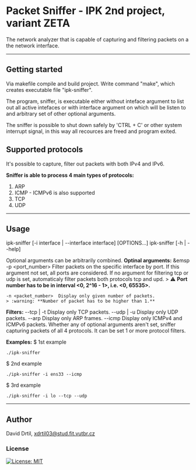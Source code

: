 # Packet Sniffer - IPK 2nd project, variant ZETA

The network analyzer that is capable of capturing and filtering packets on a the network interface.


---
## Getting started

Via makefile compile and build project.
Write command "make", which creates executable file "ipk-sniffer".

The program, sniffer, is executable either without inteface argument to list out all active intefaces
or with interface argument on which will be listen to and arbitrary set of other optional arguments.

The sniffer is possible to shut down safely by 'CTRL + C' or other system interrupt signal,
in this way all recources are freed and program exited.


## Supported protocols
It's possible to capture, filter out packets with both IPv4 and IPv6.

**Sniffer is able to process 4 main types of protocols:**
1. ARP
2. ICMP - ICMPv6 is also supported
3. TCP
4. UDP


---
## Usage

ipk-sniffer [-i interface | --interface interface] [OPTIONS...]
ipk-sniffer [-h | --help]

Optional arguments can be arbitrarily combined.
**Optinal arguments:**
&emsp -p <port_number>    Filter packets on the specific interface by port. 
                        If this argument not set, all ports are considered.
                        If no argument for filtering tcp or udp is set, 
                        automaticaly filter packets both protocols tcp and upd.
    > :warning: **Port number has to be in interval <0, 2^16 - 1>, i.e. <0, 65535>.**

    -n <packet_number>  Display only given number of packets.
    > :warning: **Number of packet has to be higher than 1.**

**Filters:**
    --tcp | -t          Display only TCP packets.
    --udp | -u          Display only UDP packets.
    --arp               Display only ARP frames.
    --icmp              Display only ICMPv4 and ICMPv6 packets.
Whether any of optional arguments aren't set, sniffer capturing packets of all 4 protocols.
It can be set 1 or more protocol filters.


**Examples:**
$ 1st example
```
./ipk-sniffer
```

$ 2nd example
```
./ipk-sniffer -i ens33 --icmp
```

$ 3rd example
```
./ipk-sniffer -i lo --tcp --udp
```

---
## Author
David Drtil, <xdrtil03@stud.fit.vutbr.cz>

### License
[![License: MIT](https://img.shields.io/badge/License-MIT-yellow.svg)](https://opensource.org/licenses/MIT)  
